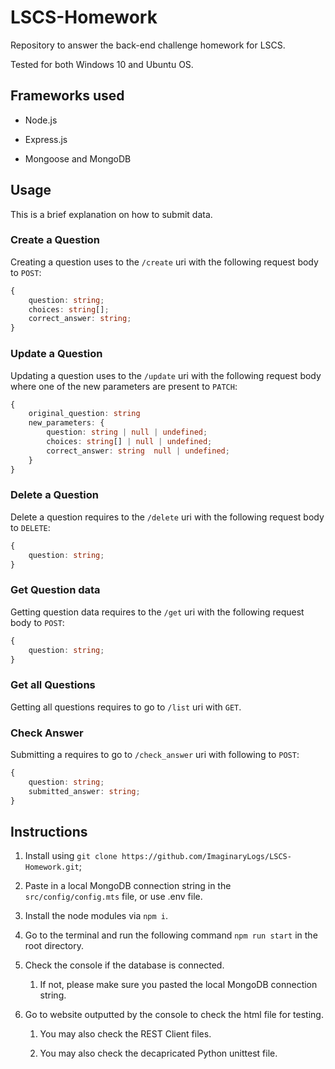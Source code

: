 # LSCS-Homework

Repository to answer the back-end challenge homework for LSCS.

Tested for both Windows 10 and Ubuntu OS.

## Frameworks used

- Node.js

- Express.js

- Mongoose and MongoDB

## Usage

This is a brief explanation on how to submit data.

### Create a Question

Creating a question uses to the `/create` uri with the following request body to `POST`:

```ts
{
    question: string;
    choices: string[];
    correct_answer: string;
}
```

### Update a Question

Updating a question uses to the `/update` uri with the following request body where one of the new parameters are present to `PATCH`:

```ts
{
    original_question: string
    new_parameters: {
        question: string | null | undefined;
        choices: string[] | null | undefined;
        correct_answer: string  null | undefined;
    }
}
```

### Delete a Question

Delete a question requires to the `/delete` uri with the following request body to `DELETE`:

```ts
{
    question: string;
}
```

### Get Question data

Getting question data requires to the `/get` uri with the following request body to `POST`:

```ts
{
    question: string;
}
```

### Get all Questions

Getting all questions requires to go to `/list` uri with `GET`.

### Check Answer

Submitting a requires to go to `/check_answer` uri with following to `POST`:

```ts
{
    question: string;
    submitted_answer: string;
}
```

## Instructions

1) Install using `git clone https://github.com/ImaginaryLogs/LSCS-Homework.git`;

2) Paste in a local MongoDB connection string in the `src/config/config.mts` file, or use .env file.

3) Install the node modules via `npm i`.

4) Go to the terminal and run the following command `npm run start` in the root directory.

5) Check the console if the database is connected.

   1) If not, please make sure you pasted the local MongoDB connection string.

6) Go to website outputted by the console to check the html file for testing.

   1) You may also check the REST Client files.

   2) You may also check the decapricated Python unittest file.
